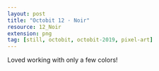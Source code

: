 ```yaml
---
layout: post
title: "Octobit 12 · Noir"
resource: 12_Noir
extension: png
tag: [still, octobit, octobit-2019, pixel-art]
---
```

Loved working with only a few colors!
